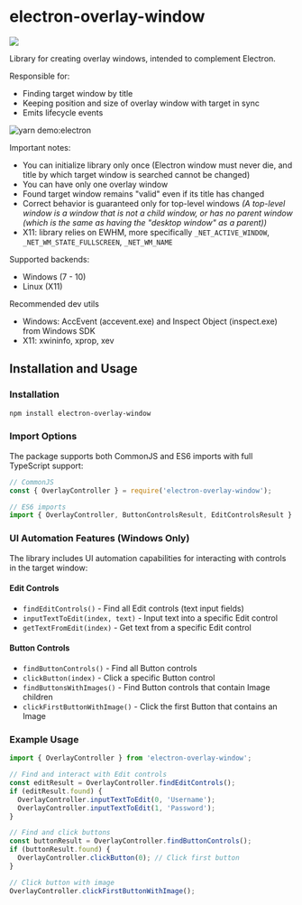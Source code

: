 # electron-overlay-window

[![](https://img.shields.io/npm/v/electron-overlay-window/latest?color=CC3534&label=electron-overlay-window&logo=npm&labelColor=212121)](https://www.npmjs.com/package/electron-overlay-window)

Library for creating overlay windows, intended to complement Electron.

Responsible for:
  - Finding target window by title
  - Keeping position and size of overlay window with target in sync
  - Emits lifecycle events

![yarn demo:electron](https://i.imgur.com/Ej190zc.gif)

Important notes:
  - You can initialize library only once (Electron window must never die, and title by which target window is searched cannot be changed)
  - You can have only one overlay window
  - Found target window remains "valid" even if its title has changed
  - Correct behavior is guaranteed only for top-level windows *(A top-level window is a window that is not a child window, or has no parent window (which is the same as having the "desktop window" as a parent))*
  - X11: library relies on EWHM, more specifically `_NET_ACTIVE_WINDOW`, `_NET_WM_STATE_FULLSCREEN`, `_NET_WM_NAME`

Supported backends:
  - Windows (7 - 10)
  - Linux (X11)

Recommended dev utils
- Windows: AccEvent (accevent.exe) and Inspect Object (inspect.exe) from Windows SDK
- X11: xwininfo, xprop, xev

## Installation and Usage

### Installation

```bash
npm install electron-overlay-window
```

### Import Options

The package supports both CommonJS and ES6 imports with full TypeScript support:

```javascript
// CommonJS
const { OverlayController } = require('electron-overlay-window');

// ES6 imports
import { OverlayController, ButtonControlsResult, EditControlsResult } from 'electron-overlay-window';
```

### UI Automation Features (Windows Only)

The library includes UI automation capabilities for interacting with controls in the target window:

#### Edit Controls
- `findEditControls()` - Find all Edit controls (text input fields)
- `inputTextToEdit(index, text)` - Input text into a specific Edit control
- `getTextFromEdit(index)` - Get text from a specific Edit control

#### Button Controls
- `findButtonControls()` - Find all Button controls
- `clickButton(index)` - Click a specific Button control
- `findButtonsWithImages()` - Find Button controls that contain Image children
- `clickFirstButtonWithImage()` - Click the first Button that contains an Image

### Example Usage

```javascript
import { OverlayController } from 'electron-overlay-window';

// Find and interact with Edit controls
const editResult = OverlayController.findEditControls();
if (editResult.found) {
  OverlayController.inputTextToEdit(0, 'Username');
  OverlayController.inputTextToEdit(1, 'Password');
}

// Find and click buttons
const buttonResult = OverlayController.findButtonControls();
if (buttonResult.found) {
  OverlayController.clickButton(0); // Click first button
}

// Click button with image
OverlayController.clickFirstButtonWithImage();
```
